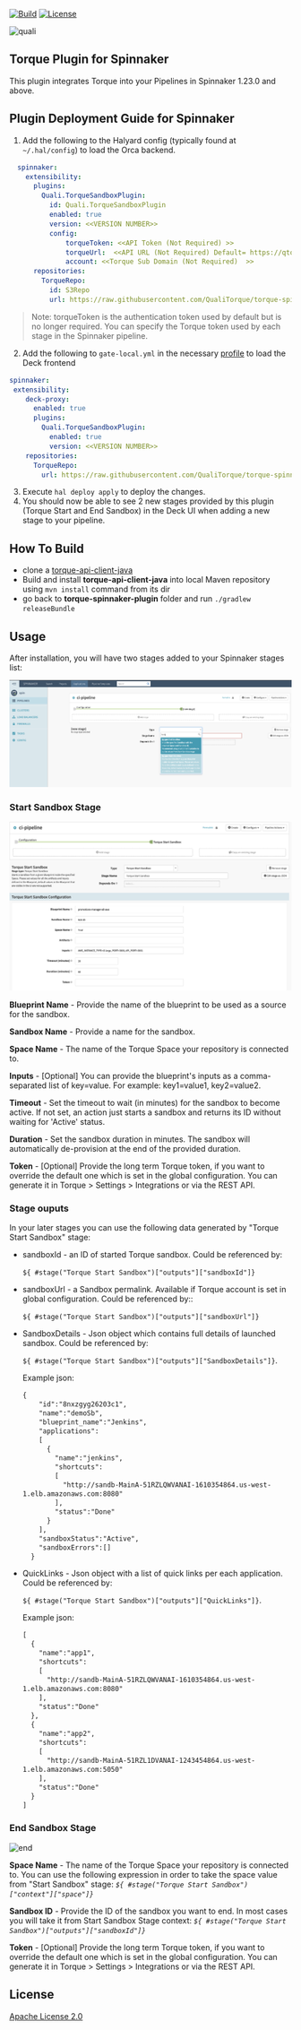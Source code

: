 [![Build](https://github.com/QualiTorque/torque-spinnaker-plugin/actions/workflows/build.yml/badge.svg)](https://github.com/QualiTorque/torque-spinnaker-plugin/actions/workflows/build.yml)
[![License](https://img.shields.io/badge/License-Apache%202.0-blue.svg)](https://opensource.org/licenses/Apache-2.0)

![quali](quali.png)

## Torque Plugin for Spinnaker

This plugin integrates Torque into your Pipelines in Spinnaker 1.23.0 and above.


## Plugin Deployment Guide for Spinnaker

1. Add the following to the Halyard config (typically found at `~/.hal/config`) to load the Orca backend. 
```yaml
  spinnaker:
    extensibility:
      plugins:
        Quali.TorqueSandboxPlugin:
          id: Quali.TorqueSandboxPlugin
          enabled: true
          version: <<VERSION NUMBER>>
          config:
              torqueToken: <<API Token (Not Required) >>
              torqueUrl:  <<API URL (Not Required) Default= https://qtorque.io >>
              account: <<Torque Sub Domain (Not Required)  >>
      repositories:
        TorqueRepo:
          id: S3Repo
          url: https://raw.githubusercontent.com/QualiTorque/torque-spinnaker-plugin/master/plugins.json
```
>Note: torqueToken is the authentication token used by default but is no longer required. You can specify the Torque token used by each stage in the Spinnaker pipeline.

2. Add the following to `gate-local.yml` in the necessary [profile](https://spinnaker.io/reference/halyard/custom/#custom-profiles) to load the Deck frontend
```yaml
spinnaker:
 extensibility:
    deck-proxy:
      enabled: true
      plugins:
        Quali.TorqueSandboxPlugin:
          enabled: true
          version: <<VERSION NUMBER>>
    repositories:
      TorqueRepo:
        url: https://raw.githubusercontent.com/QualiTorque/torque-spinnaker-plugin/master/plugins.json
```
3. Execute `hal deploy apply` to deploy the changes.
4. You should now be able to see 2 new stages provided by this plugin (Torque Start and End Sandbox) in the Deck UI when adding a new stage to your pipeline.

## How To Build

* clone a [torque-api-client-java](https://github.com/QualiTorque/torque-api-client-java)
* Build and install **torque-api-client-java** into local Maven repository using `mvn install` command from its dir
* go back to **torque-spinnaker-plugin** folder and run `./gradlew releaseBundle`

## Usage

After installation, you will have two stages added to your Spinnaker stages list:

![list](pics/list-stages.png)


### Start Sandbox Stage

![start](pics/start-stage.png)


**Blueprint Name** - Provide the name of the blueprint to be used as a source for the sandbox.

**Sandbox Name** - Provide a name for the sandbox.

**Space Name** - The name of the Torque Space your repository is connected to.

**Inputs** - [Optional] You can provide the blueprint's inputs as a comma-separated list of key=value.
For example: key1=value1, key2=value2.

**Timeout** - Set the timeout to wait (in minutes) for the sandbox to become active. If not set, an 
action just starts a sandbox and returns its ID without waiting for 'Active' status.

**Duration** - Set the sandbox duration in minutes. The sandbox will automatically de-provision at 
the end of the provided duration.

**Token** - [Optional] Provide the long term Torque token, if you want to override the default one which is set in the global configuration. You can generate it in Torque > Settings > Integrations or via the REST API.

### Stage ouputs

In your later stages you can use the following data generated by "Torque Start Sandbox" stage:

- sandboxId - an ID of started Torque sandbox. Could be referenced by:

  ```${ #stage("Torque Start Sandbox")["outputs"]["sandboxId"]}```

- sandboxUrl - a Sandbox permalink. Available if Torque account is set in global configuration.
Could be referenced by:: 

  ```${ #stage("Torque Start Sandbox")["outputs"]["sandboxUrl"]}```

- SandboxDetails - Json object which contains full details of launched sandbox.
Could be referenced by:

  ```${ #stage("Torque Start Sandbox")["outputs"]["SandboxDetails"]}```.

  Example json:
  ```
  {
      "id":"8nxzgyg26203c1",
      "name":"demoSb",
      "blueprint_name":"Jenkins",
      "applications":
      [
        {
          "name":"jenkins",
          "shortcuts":
          [
            "http://sandb-MainA-51RZLQWVANAI-1610354864.us-west-1.elb.amazonaws.com:8080"
          ],
          "status":"Done"
        }
      ],
      "sandboxStatus":"Active",
      "sandboxErrors":[]
    }
  ```
- QuickLinks - Json object with a list of quick links per each application.
Could be referenced by:

  ```${ #stage("Torque Start Sandbox")["outputs"]["QuickLinks"]}```.
  
  Example json:
  ```
  [
    {
      "name":"app1",
      "shortcuts":
      [
        "http://sandb-MainA-51RZLQWVANAI-1610354864.us-west-1.elb.amazonaws.com:8080"
      ],
      "status":"Done"
    },
    {
      "name":"app2",
      "shortcuts":
      [
        "http://sandb-MainA-51RZL1DVANAI-1243454864.us-west-1.elb.amazonaws.com:5050"
      ],
      "status":"Done"
    }
  ]
  ```

### End Sandbox Stage

![end](pics/end-stage.png)

**Space Name** - The name of the Torque Space your repository is connected to. You can use the following expression in order to take the space value from "Start Sandbox" stage: 
*`${ #stage("Torque Start Sandbox")["context"]["space"]}`*

**Sandbox ID** - Provide the ID of the sandbox you want to end. In most cases you will take it from Start Sandbox Stage context: *`${ #stage("Torque Start Sandbox")["outputs"]["sandboxId"]}`*

**Token** - [Optional] Provide the long term Torque token, if you want to override the default one which is set in the global configuration. You can generate it in Torque > Settings > Integrations or via the REST API.

## License
[Apache License 2.0](https://github.com/QualiSystems/shellfoundry/blob/master/LICENSE)
